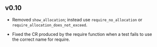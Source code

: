 ## v0.10

- Removed `show_allocation`; instead use `require_no_allocation` or
  `require_allocation_does_not_exceed`.

- Fixed the CR produced by the require function when a test fails to use the
  correct name for require.
